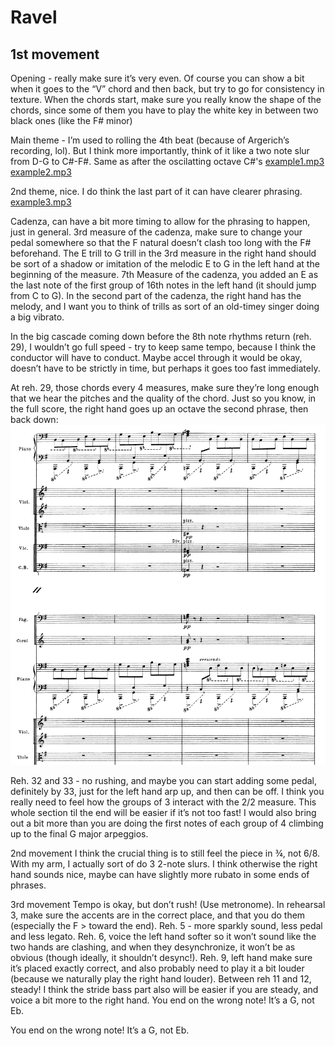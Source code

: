 # Ravel
## 1st movement

Opening - really make sure it’s very even. Of course you can show a bit when it goes to the “V” chord and then back, but try to go for consistency in texture. When the chords start, make sure you really know the shape of the chords, since some of them you have to play the white key in between two black ones (like the F# minor)

Main theme - I’m used to rolling the 4th beat (because of Argerich’s recording, lol). But I think more importantly, think of it like a two note slur from D-G to C#-F#. Same as after the oscilatting octave C#'s
[example1.mp3](example1.mp3)
[example2.mp3](example2.mp3)

2nd theme, nice. I do think the last part of it can have clearer phrasing.
[example3.mp3](example4.mp4)

Cadenza, can have a bit more timing to allow for the phrasing to happen, just in general. 3rd measure of the cadenza, make sure to change your pedal somewhere so that the F natural doesn’t clash too long with the F# beforehand. The E trill to G trill in the 3rd measure in the right hand should be sort of a shadow or imitation of the melodic E to G in the left hand at the beginning of the measure. 7th Measure of the cadenza, you added an E as the last note of the first group of 16th notes in the left hand (it should jump from C to G). In the second part of the cadenza, the right hand has the melody, and I want you to think of trills as sort of an old-timey singer doing a big vibrato.

In the big cascade coming down before the 8th note rhythms return (reh. 29), I wouldn’t go full speed - try to keep same tempo, because I think the conductor will have to conduct. Maybe accel through it would be okay, doesn’t have to be strictly in time, but perhaps it goes too fast immediately.

At reh. 29, those chords every 4 measures, make sure they’re long enough that we hear the pitches and the quality of the chord. Just so you know, in the full score, the right hand goes up an octave the second phrase, then back down:
![ravel score](screenshot.png)


Reh. 32 and 33 - no rushing, and maybe you can start adding some pedal, definitely by 33, just for the left hand arp up, and then can be off. I think you really need to feel how the groups of 3 interact with the 2/2 measure. This whole section til the end will be easier if it’s not too fast! I would also bring out a bit more than you are doing the first notes of each group of 4 climbing up to the final G major arpeggios.


2nd movement
I think the crucial thing is to still feel the piece in ¾, not 6/8. With my arm, I actually sort of do 3 2-note slurs. I think otherwise the right hand sounds nice, maybe can have slightly more rubato in some ends of phrases. 

3rd movement
Tempo is okay, but don’t rush! (Use metronome). In rehearsal 3, make sure the accents are in the correct place, and that you do them (especially the F > toward the end). Reh. 5 - more sparkly sound, less pedal and less legato. Reh. 6, voice the left hand softer so it won’t sound like the two hands are clashing, and when they desynchronize, it won’t be as obvious (though ideally, it shouldn’t desync!).
Reh. 9, left hand make sure it’s placed exactly correct, and also probably need to play it a bit louder (because we naturally play the right hand louder). Between reh 11 and 12, steady! I think the stride bass part also will be easier if you are steady, and voice a bit more to the right hand.
You end on the wrong note! It’s a G, not Eb.

You end on the wrong note! It’s a G, not Eb.


